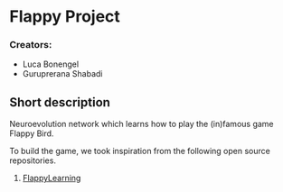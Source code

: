 # Flappy Project

### Creators:
- Luca Bonengel
- Guruprerana Shabadi

## Short description

Neuroevolution network which learns how to play the (in)famous game Flappy Bird.

To build the game, we took inspiration from the following open source repositories.
1. [FlappyLearning](https://github.com/xviniette/FlappyLearning)
